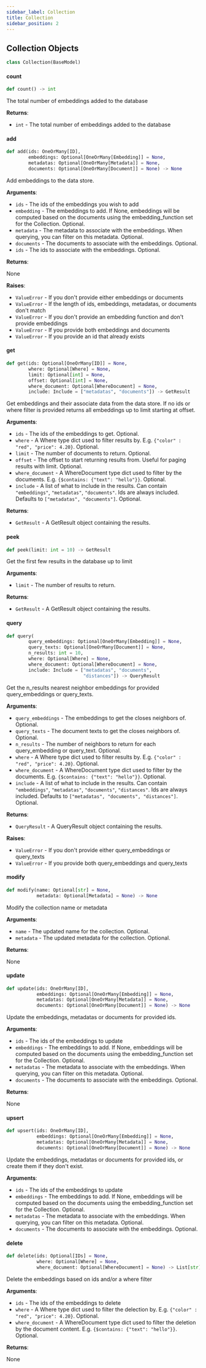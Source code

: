 ```yaml
---
sidebar_label: Collection
title: Collection
sidebar_position: 2
---
```


## Collection Objects

```python
class Collection(BaseModel)
```

#### count

```python
def count() -> int
```

The total number of embeddings added to the database

**Returns**:

- `int` - The total number of embeddings added to the database

#### add

```python
def add(ids: OneOrMany[ID],
        embeddings: Optional[OneOrMany[Embedding]] = None,
        metadatas: Optional[OneOrMany[Metadata]] = None,
        documents: Optional[OneOrMany[Document]] = None) -> None
```

Add embeddings to the data store.

**Arguments**:

- `ids` - The ids of the embeddings you wish to add
- `embedding` - The embeddings to add. If None, embeddings will be computed based on the documents using the embedding_function set for the Collection. Optional.
- `metadata` - The metadata to associate with the embeddings. When querying, you can filter on this metadata. Optional.
- `documents` - The documents to associate with the embeddings. Optional.
- `ids` - The ids to associate with the embeddings. Optional.
  

**Returns**:

  None
  

**Raises**:

- `ValueError` - If you don't provide either embeddings or documents
- `ValueError` - If the length of ids, embeddings, metadatas, or documents don't match
- `ValueError` - If you don't provide an embedding function and don't provide embeddings
- `ValueError` - If you provide both embeddings and documents
- `ValueError` - If you provide an id that already exists

#### get

```python
def get(ids: Optional[OneOrMany[ID]] = None,
        where: Optional[Where] = None,
        limit: Optional[int] = None,
        offset: Optional[int] = None,
        where_document: Optional[WhereDocument] = None,
        include: Include = ["metadatas", "documents"]) -> GetResult
```

Get embeddings and their associate data from the data store. If no ids or where filter is provided returns
all embeddings up to limit starting at offset.

**Arguments**:

- `ids` - The ids of the embeddings to get. Optional.
- `where` - A Where type dict used to filter results by. E.g. `{"color" : "red", "price": 4.20}`. Optional.
- `limit` - The number of documents to return. Optional.
- `offset` - The offset to start returning results from. Useful for paging results with limit. Optional.
- `where_document` - A WhereDocument type dict used to filter by the documents. E.g. `{$contains: {"text": "hello"}}`. Optional.
- `include` - A list of what to include in the results. Can contain `"embeddings"`, `"metadatas"`, `"documents"`. Ids are always included. Defaults to `["metadatas", "documents"]`. Optional.
  

**Returns**:

- `GetResult` - A GetResult object containing the results.

#### peek

```python
def peek(limit: int = 10) -> GetResult
```

Get the first few results in the database up to limit

**Arguments**:

- `limit` - The number of results to return.
  

**Returns**:

- `GetResult` - A GetResult object containing the results.

#### query

```python
def query(
        query_embeddings: Optional[OneOrMany[Embedding]] = None,
        query_texts: Optional[OneOrMany[Document]] = None,
        n_results: int = 10,
        where: Optional[Where] = None,
        where_document: Optional[WhereDocument] = None,
        include: Include = ["metadatas", "documents",
                            "distances"]) -> QueryResult
```

Get the n_results nearest neighbor embeddings for provided query_embeddings or query_texts.

**Arguments**:

- `query_embeddings` - The embeddings to get the closes neighbors of. Optional.
- `query_texts` - The document texts to get the closes neighbors of. Optional.
- `n_results` - The number of neighbors to return for each query_embedding or query_text. Optional.
- `where` - A Where type dict used to filter results by. E.g. `{"color" : "red", "price": 4.20}`. Optional.
- `where_document` - A WhereDocument type dict used to filter by the documents. E.g. `{$contains: {"text": "hello"}}`. Optional.
- `include` - A list of what to include in the results. Can contain `"embeddings"`, `"metadatas"`, `"documents"`, `"distances"`. Ids are always included. Defaults to `["metadatas", "documents", "distances"]`. Optional.
  

**Returns**:

- `QueryResult` - A QueryResult object containing the results.
  

**Raises**:

- `ValueError` - If you don't provide either query_embeddings or query_texts
- `ValueError` - If you provide both query_embeddings and query_texts

#### modify

```python
def modify(name: Optional[str] = None,
           metadata: Optional[Metadata] = None) -> None
```

Modify the collection name or metadata

**Arguments**:

- `name` - The updated name for the collection. Optional.
- `metadata` - The updated metadata for the collection. Optional.
  

**Returns**:

  None

#### update

```python
def update(ids: OneOrMany[ID],
           embeddings: Optional[OneOrMany[Embedding]] = None,
           metadatas: Optional[OneOrMany[Metadata]] = None,
           documents: Optional[OneOrMany[Document]] = None) -> None
```

Update the embeddings, metadatas or documents for provided ids.

**Arguments**:

- `ids` - The ids of the embeddings to update
- `embeddings` - The embeddings to add. If None, embeddings will be computed based on the documents using the embedding_function set for the Collection. Optional.
- `metadatas` - The metadata to associate with the embeddings. When querying, you can filter on this metadata. Optional.
- `documents` - The documents to associate with the embeddings. Optional.
  

**Returns**:

  None

#### upsert

```python
def upsert(ids: OneOrMany[ID],
           embeddings: Optional[OneOrMany[Embedding]] = None,
           metadatas: Optional[OneOrMany[Metadata]] = None,
           documents: Optional[OneOrMany[Document]] = None) -> None
```

Update the embeddings, metadatas or documents for provided ids, or create them if they don't exist.

**Arguments**:

- `ids` - The ids of the embeddings to update
- `embeddings` - The embeddings to add. If None, embeddings will be computed based on the documents using the embedding_function set for the Collection. Optional.
- `metadatas` - The metadata to associate with the embeddings. When querying, you can filter on this metadata. Optional.
- `documents` - The documents to associate with the embeddings. Optional.

#### delete

```python
def delete(ids: Optional[IDs] = None,
           where: Optional[Where] = None,
           where_document: Optional[WhereDocument] = None) -> List[str]
```

Delete the embeddings based on ids and/or a where filter

**Arguments**:

- `ids` - The ids of the embeddings to delete
- `where` - A Where type dict used to filter the delection by. E.g. `{"color" : "red", "price": 4.20}`. Optional.
- `where_document` - A WhereDocument type dict used to filter the deletion by the document content. E.g. `{$contains: {"text": "hello"}}`. Optional.
  

**Returns**:

  None

